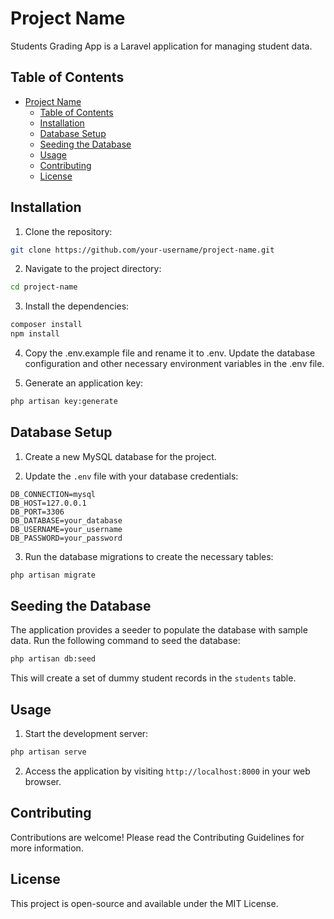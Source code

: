 # Project Name

Students Grading App is a Laravel application for managing student data.

## Table of Contents

- [Project Name](#project-name)
  - [Table of Contents](#table-of-contents)
  - [Installation](#installation)
  - [Database Setup](#database-setup)
  - [Seeding the Database](#seeding-the-database)
  - [Usage](#usage)
  - [Contributing](#contributing)
  - [License](#license)

## Installation

1. Clone the repository:

```bash
git clone https://github.com/your-username/project-name.git
```

2. Navigate to the project directory:
```bash
cd project-name
```

3. Install the dependencies:
```bash
composer install
npm install
```

4. Copy the .env.example file and rename it to .env. Update the database configuration and other necessary environment variables in the .env file.

5. Generate an application key:
```bash
php artisan key:generate
```

## Database Setup
1. Create a new MySQL database for the project.

2. Update the `.env` file with your database credentials:

```dotenv
DB_CONNECTION=mysql
DB_HOST=127.0.0.1
DB_PORT=3306
DB_DATABASE=your_database
DB_USERNAME=your_username
DB_PASSWORD=your_password
```
3. Run the database migrations to create the necessary tables:
```bash
php artisan migrate

```

## Seeding the Database

The application provides a seeder to populate the database with sample data. Run the following command to seed the database:

```bash
php artisan db:seed
```
This will create a set of dummy student records in the `students` table.

## Usage

1. Start the development server:
```bash
php artisan serve

```
2. Access the application by visiting `http://localhost:8000` in your web browser.

## Contributing

Contributions are welcome! Please read the Contributing Guidelines for more information.

## License

This project is open-source and available under the MIT License.

